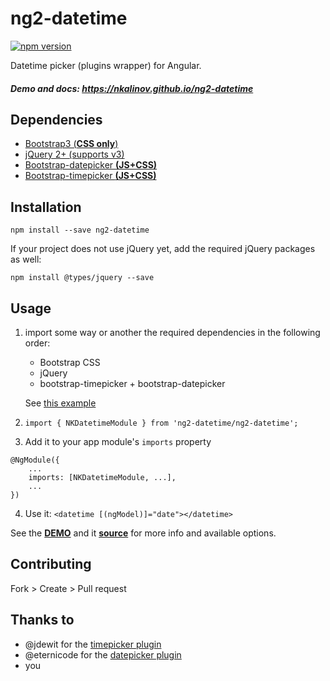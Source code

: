 # ng2-datetime
[![npm version](https://badge.fury.io/js/ng2-datetime.svg)](https://badge.fury.io/js/ng2-datetime)

Datetime picker (plugins wrapper) for Angular.

##### Demo and docs: https://nkalinov.github.io/ng2-datetime

## Dependencies
- [Bootstrap3 (__CSS only__)](http://getbootstrap.com/)
- [jQuery 2+ (supports v3)](http://jquery.com/)
- [Bootstrap-datepicker __(JS+CSS)__](http://eternicode.github.io/bootstrap-datepicker/)
- [Bootstrap-timepicker __(JS+CSS)__](http://jdewit.github.io/bootstrap-timepicker/)

## Installation
```npm install --save ng2-datetime```

If your project does not use jQuery yet, add the required jQuery packages as well:
```npm install jquery --save
npm install @types/jquery --save
```

## Usage
1. import some way or another the required dependencies in the following order:
   - Bootstrap CSS
   - jQuery
   - bootstrap-timepicker + bootstrap-datepicker
   
   See [this example](https://github.com/nkalinov/ng2-datetime/blob/master/src/vendor.ts#L8)
2. `import { NKDatetimeModule } from 'ng2-datetime/ng2-datetime';`
3. Add it to your app module's `imports` property
```
@NgModule({
    ...
    imports: [NKDatetimeModule, ...],
    ...
})
```
4. Use it: `<datetime [(ngModel)]="date"></datetime>`

See the [__DEMO__](https://nkalinov.github.io/ng2-datetime) and it [__source__](https://github.com/nkalinov/ng2-datetime/tree/master/demo) for more info and available options.

## Contributing
Fork > Create > Pull request

## Thanks to
- @jdewit for the [timepicker plugin](https://github.com/jdewit/bootstrap-timepicker)
- @eternicode for the [datepicker plugin](https://github.com/eternicode/bootstrap-datepicker)
- you
